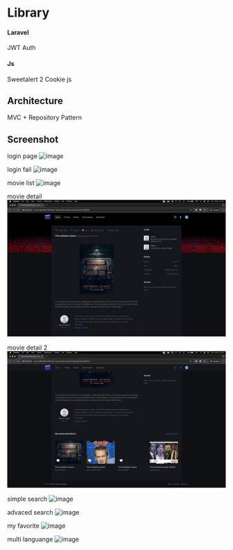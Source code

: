 # Library
#### Laravel
JWT Auth
#### Js
Sweetalert 2
Cookie js

## Architecture
MVC + Repository Pattern


## Screenshot
login page
![image](assets/images/ss/login.png)

login fail
![image](assets/images/ss/login%20fail.png)

movie list
![image](assets/images/ss/movie%20list.png)

movie detail
![image](assets/images/ss/movie%20detail.png)

movie detail 2
![image](assets/images/ss/movie%20detail%202.png)

simple search
![image](assets/images/ss/simple%20search.png)

advaced search
![image](assets/images/ss/advanced%20search.png)

my favorite
![image](assets/images/ss/my%20favorite.png)

multi languange
![image](assets/images/ss/multi%20language.png)
